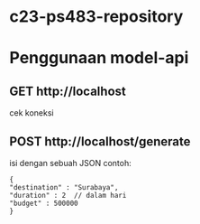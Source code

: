 # c23-ps483-repository



# Penggunaan model-api
## GET http://localhost
cek koneksi

## POST http://localhost/generate
isi dengan sebuah JSON 
contoh:
```
{  
"destination" : "Surabaya",  
"duration" : 2  // dalam hari  
"budget" : 500000  
}  
```
